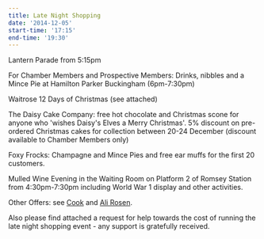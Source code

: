 ```yaml
---
title: Late Night Shopping
date: '2014-12-05'
start-time: '17:15'
end-time: '19:30'
---
```

Lantern Parade from 5:15pm

For Chamber Members and Prospective Members: Drinks, nibbles and a Mince Pie at Hamilton Parker Buckingham (6pm-7:30pm)

Waitrose 12 Days of Christmas (see attached)

The Daisy Cake Company: free hot chocolate and Christmas scone for anyone who 'wishes Daisy's Elves a Merry Christmas'. 5% discount on pre-ordered Christmas cakes for collection between 20-24 December (discount available to Chamber Members only)

Foxy Frocks: Champagne and Mince Pies and free ear muffs for the first 20 customers.

Mulled Wine Evening in the Waiting Room on Platform 2 of Romsey Station from 4:30pm-7:30pm including World War 1 display and other activities.

Other Offers: see [Cook](/news/2014-11-06-latest-offers-from-cook.html) and [Ali Rosen](2014-11-22-charity-fundraiser.html).

Also please find attached a request for help towards the cost of running the late night shopping event - any support is gratefully received.

